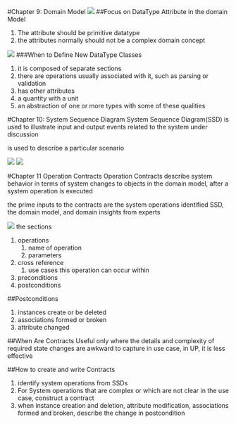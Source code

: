 #Chapter 9: Domain Model
![](http://i.imgur.com/MVdpd5s.png)
##Focus on DataType Attribute in the domain Model
1. The attribute should be primitive datatype
2. the attributes normally should not be a complex domain concept

![](http://i.imgur.com/wL08LBS.png)
###When to Define New DataType Classes
1. it is composed of separate sections
2. there are operations usually associated with it, such as parsing or validation
3. has other attributes
4. a quantity with a unit
5. an abstraction of one or more types with some of these qualities

#Chapter 10: System Sequence Diagram
System Sequence Diagram(SSD) is used to illustrate input and output events related to the system under discussion

is used to describe a particular scenario

![](http://i.imgur.com/Ux2wFlw.png)
![](http://i.imgur.com/ZTd9nHX.png)

#Chapter 11 Operation Contracts
Operation Contracts describe system behavior in terms of system changes to objects in the domain model, after a system operation is executed

the prime inputs to the contracts are the system operations identified SSD, the domain model, and domain insights from experts

![](http://i.imgur.com/EzWPiht.png)
the sections

1. operations
	1. name of operation
	2. parameters
2. cross reference
	1. use cases this operation can occur within
3. preconditions
4. postconditions

##Postconditions
1. instances create or be deleted
2. associations formed or broken
3. attribute changed

##When Are Contracts Useful
only where the details and complexity of required state changes are awkward to capture in use case, in UP, it is less effective

##How to create and write Contracts
1. identify system operations from SSDs
2. For System operations that are complex or which are not clear in the use case, construct a contract
3. when instance creation and deletion, attribute modification, associations formed and broken, describe the change in postcondition

